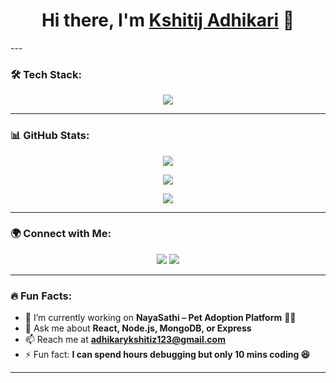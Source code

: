 <h1 align="center">Hi there, I'm <a href="https://github.com/yourusername" target="_blank">Kshitij Adhikari</a> 👋</h1>
---

### 🛠️ Tech Stack:
<p align="center">
  <img src="https://skillicons.dev/icons?i=html,css,js,react,nodejs,express,mongodb,python,github,linux" />
</p>

---

### 📊 GitHub Stats:
<p align="center">
  <img src="https://github-readme-stats.vercel.app/api?username=yourusername&show_icons=true&theme=radical&count_private=true" />
</p>

<p align="center">
  <img src="https://github-readme-streak-stats.herokuapp.com/?user=yourusername&theme=radical" />
</p>

<p align="center">
  <img src="https://github-readme-stats.vercel.app/api/top-langs/?username=yourusername&layout=compact&theme=radical" />
</p>

---

### 🌍 Connect with Me:
<p align="center">
  <a href="www.linkedin.com/in/kshitij-adhikari"><img src="https://img.shields.io/badge/LinkedIn-%230077B5.svg?&style=for-the-badge&logo=linkedin&logoColor=white" /></a>
  <a href="adhikarykshitiz123@gmail.com"><img src="https://img.shields.io/badge/Gmail-D14836?style=for-the-badge&logo=gmail&logoColor=white" /></a>
</p>

---

### 🔥 Fun Facts:
- 🔭 I’m currently working on **NayaSathi – Pet Adoption Platform** 🐶🐱
- 💬 Ask me about **React, Node.js, MongoDB, or Express**
- 📫 Reach me at **adhikarykshitiz123@gmail.com**
- ⚡ Fun fact: **I can spend hours debugging but only 10 mins coding 😆**

---

